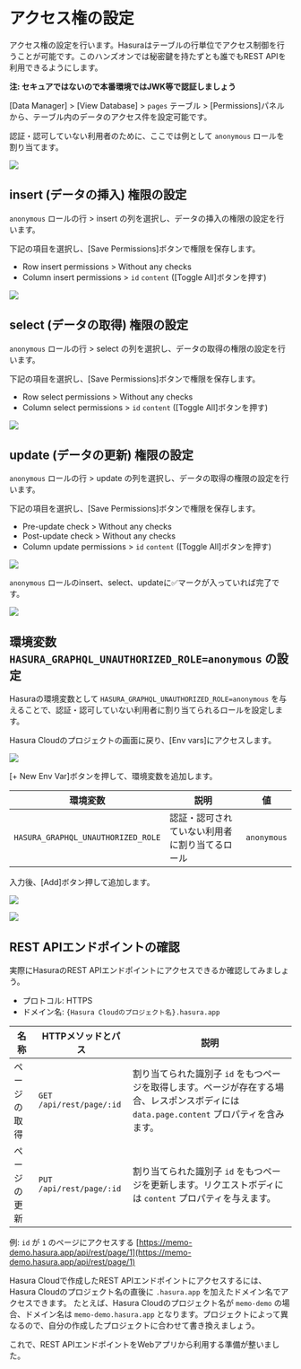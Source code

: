 # アクセス権の設定

アクセス権の設定を行います。Hasuraはテーブルの行単位でアクセス制御を行うことが可能です。このハンズオンでは秘密鍵を持たずとも誰でもREST APIを利用できるようにします。

**注: セキュアではないので本番環境ではJWK等で認証しましょう**

[Data Manager] > [View Database] > `pages` テーブル > [Permissions]パネルから、テーブル内のデータのアクセス件を設定可能です。

認証・認可していない利用者のために、ここでは例として `anonymous` ロールを割り当てます。

![](https://lh3.googleusercontent.com/Uq0iRyw6DlL5jbIMpL9xEpC-4tX1S-RZSIyFM4uCbTQAXD6nWy8l7Y7QLv0Akq4dKKzD88Tyn1rZfW7bDSI2Y_RRV55upoQBIPmvwvvsK-vo8A9q4y1Ys5Zw9dEmU366_uxRr-hBrg=w1280)

## insert (データの挿入) 権限の設定

`anonymous` ロールの行 > insert の列を選択し、データの挿入の権限の設定を行います。

下記の項目を選択し、[Save Permissions]ボタンで権限を保存します。

- Row insert permissions > Without any checks
- Column insert permissions > `id` `content` ([Toggle All]ボタンを押す)

![](https://lh3.googleusercontent.com/IqvuzDGhNd8qYoFVlmJxjbP2iUQnz1V93jk4fGOv62QjJMpvMRS5LGOpaCoiJljIDdNqLqCII3J8b4yXx2IuAzAe0EBK9BkGaMq4MYn_NPOe2naCF9T_Vhz5csmH8dPDDCFQNDBnMw=w1280)

## select (データの取得) 権限の設定

`anonymous` ロールの行 > select の列を選択し、データの取得の権限の設定を行います。

下記の項目を選択し、[Save Permissions]ボタンで権限を保存します。

- Row select permissions > Without any checks
- Column select permissions > `id` `content` ([Toggle All]ボタンを押す)

![](https://lh3.googleusercontent.com/ZbyxyVmmbqOtKD5sJsCeD_iG8v5qP_iYbFHM6PDfsFTNtdVmAfkXd9kzB8i_ZMLqDVbJguI0GS1aHmSj_7kgL3x-AyPth6x0WhEQQyb5JWgiU2sAzRAL_rjXNIkWQLHYn1T8p1o_Mg=w1280)

## update (データの更新) 権限の設定

`anonymous` ロールの行 > update の列を選択し、データの取得の権限の設定を行います。

下記の項目を選択し、[Save Permissions]ボタンで権限を保存します。

- Pre-update check > Without any checks
- Post-update check > Without any checks
- Column update permissions > `id` `content` ([Toggle All]ボタンを押す)

![](https://lh3.googleusercontent.com/kD9ZrdOSbLuWZ-i8Z_e9NyHcNX3y05RaC3Wf9TQv80TY7kWctQ0yrpPF2Xj1tx4nKrRgLNwzYsMc9zjQEh5MiqNHvXOQGipQ6L0NkVU-S8KmDM7zdJM78ZxeEfG52bWza32HYux47g=w1280)

`anonymous` ロールのinsert、select、updateに✅マークが入っていれば完了です。

![](https://lh3.googleusercontent.com/GxpRsX2PER72FUWX-xQRF5pjGwHa0fydneULevgxMNqJfK4-z62D1ig7qKnRgijB37zAoKmCMlCd3ZvqXJqhoXwGXkYK30pB2a93YeOdIWELjjPqMla9OKRpMC99LN3tqosd_CpcuQ=w1280)

## 環境変数 `HASURA_GRAPHQL_UNAUTHORIZED_ROLE=anonymous` の設定

Hasuraの環境変数として `HASURA_GRAPHQL_UNAUTHORIZED_ROLE=anonymous` を与えることで、認証・認可していない利用者に割り当てられるロールを設定します。

Hasura Cloudのプロジェクトの画面に戻り、[Env vars]にアクセスします。

![](https://lh3.googleusercontent.com/egQYbjJjs_0kLlCmPpHe93odORHapxeZn-aEleKKFq2kPEtODMUd_j65aHPftyBZ_sMz9Ypy6P55fIk0KrIl1UC-mbL6zerBj7uYB0c0MofDz2I7sKC066oHsTN4BEjjxFz1fo54gA=w1280)

[+ New Env Var]ボタンを押して、環境変数を追加します。

| 環境変数                           | 説明                                           | 値          |
| ---------------------------------- | ---------------------------------------------- | ----------- |
| `HASURA_GRAPHQL_UNAUTHORIZED_ROLE` | 認証・認可されていない利用者に割り当てるロール | `anonymous` |

入力後、[Add]ボタン押して追加します。

![](https://lh3.googleusercontent.com/TZHIQuC6MviESxMktg2GYuS7yLJXrJCnhrGmVlB60EFaUpPalW6rVfHo01x5lWPvWwu047JLFSnCK22LDxL1m1fSH_OKzAopA9aV6sHGdLRSLUEOBS7i-cUBlR0TQvsIQG27Ky8obA=w1280)

![](https://lh3.googleusercontent.com/C1hwqyYYH8jtAZfkJG5y6DlOn7mYn9cXI1Er5xnGKZcddVw7dP_yj8_-j7v9D-SOjOi0Pu1qM74fLRu9XjSjFkU6LWbNysgS7QVU1ROqVJf0Ic0Hwud4rZyoxhopks2G8veA9SIMWg=w1280)

## REST APIエンドポイントの確認

実際にHasuraのREST APIエンドポイントにアクセスできるか確認してみましょう。

- プロトコル: HTTPS
- ドメイン名: `{Hasura Cloudのプロジェクト名}.hasura.app`

| 名称         | HTTPメソッドとパス       | 説明                                                                                                                                      |
| ------------ | ------------------------ | ----------------------------------------------------------------------------------------------------------------------------------------- |
| ページの取得 | `GET /api/rest/page/:id` | 割り当てられた識別子 `id` をもつページを取得します。ページが存在する場合、レスポンスボディには `data.page.content` プロパティを含みます。 |
| ページの更新 | `PUT /api/rest/page/:id` | 割り当てられた識別子 `id` をもつページを更新します。リクエストボディには `content` プロパティを与えます。                                 |

例: `id` が `1` のページにアクセスする [https://memo-demo.hasura.app/api/rest/page/1](https://memo-demo.hasura.app/api/rest/page/1)

Hasura Cloudで作成したREST APIエンドポイントにアクセスするには、Hasura Cloudのプロジェクト名の直後に `.hasura.app` を加えたドメイン名でアクセスできます。
たとえば、Hasura Cloudのプロジェクト名が `memo-demo` の場合、ドメイン名は `memo-demo.hasura.app` となります。プロジェクトによって異なるので、自分の作成したプロジェクトに合わせて書き換えましょう。

これで、REST APIエンドポイントをWebアプリから利用する準備が整いました。
